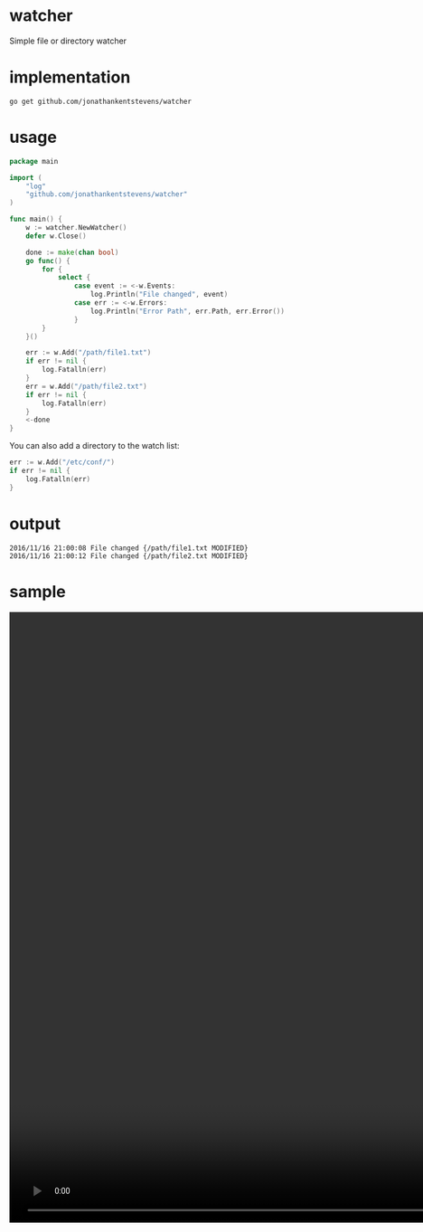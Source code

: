 # watcher
Simple file or directory watcher

# implementation
    
    go get github.com/jonathankentstevens/watcher
    
# usage 

```go
package main

import (
	"log"
	"github.com/jonathankentstevens/watcher"
)

func main() {
	w := watcher.NewWatcher()
	defer w.Close()

	done := make(chan bool)
	go func() {
		for {
			select {
                case event := <-w.Events:
                    log.Println("File changed", event)
                case err := <-w.Errors:
                    log.Println("Error Path", err.Path, err.Error())
                }
		}
	}()

	err := w.Add("/path/file1.txt")
	if err != nil {
		log.Fatalln(err)
	}
	err = w.Add("/path/file2.txt")
	if err != nil {
		log.Fatalln(err)
	}
	<-done
}
```

You can also add a directory to the watch list:

```go
err := w.Add("/etc/conf/")
if err != nil {
    log.Fatalln(err)
}
```

# output

```
2016/11/16 21:00:08 File changed {/path/file1.txt MODIFIED}
2016/11/16 21:00:12 File changed {/path/file2.txt MODIFIED}
```

# sample
<video width="1920" height="1080" controls>
    <source src="sample.mp4" type="video/mp4">
</video>